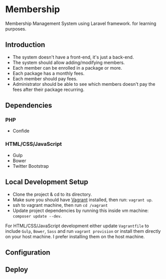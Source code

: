 # Membership

Membership Management System using Laravel framework. for learning purposes.

## Introduction

- The system doesn't have a front-end, it's just a back-end.
- The system should allow adding/modifying members.
- Each member can be enrolled in a package or more.
- Each package has a monthly fees.
- Each member should pay fees.
- Administrator should be able to see which members doesn't pay the fees after their package recurring. 

## Dependencies

### PHP

- Confide

### HTML/CSS/JavaScript

- Gulp
- Bower
- Twitter Bootstrap

## Local Development Setup

- Clone the project & cd to its directory.
- Make sure you should have [Vagrant](http://vagrantup.com) installed, then run: `vagrant up`.
- ssh to vagrant machine, then run `cd /vagrant`
- Update project dependencies by running this inside vm machine: `composer update --dev`.

For HTML/CSS/JavaScript development either update `Vagrantfile` to include `Gulp`, `Bower`, `Sass` and run `vagrant provision` or install them directly on your host machine. I prefer installing them on the host machine.

## Configuration

## Deploy